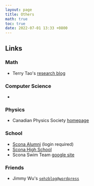 ```yaml
---
layout: page
title: Others
math: true
toc: true
date: 2022-07-01 13:33 +0800
---
```


## Links

### Math
- Terry Tao's [research blog](https://terrytao.wordpress.com/)

### Computer Science
- 

### Physics
- Canadian Physics Society [homepage](https://www.canphysoc.org/)

### School
- [Scona Alumni](https://sconaalumni.com/) (login required)
- [Scona High School](https://strathcona.epsb.ca/)
- Scona Swim Team [google site](bit.ly/sconaswim)

### Friends
- Jimmy Wu's [`sehzblog@wordpress`](https://sehzblog.wordpress.com)

